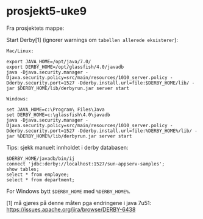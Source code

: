 prosjekt5-uke9
==============

Fra prosjektets mappe:

Start Derby[1] (ignorer warnings om ``tabellen allerede eksisterer``):

``Mac/Linux:``

    export JAVA_HOME=/opt/java/7.0/
    export DERBY_HOME=/opt/glassfish/4.0/javadb
    java -Djava.security.manager -Djava.security.policy=src/main/resources/1010_server.policy -Dderby.security.port=1527 -Dderby.install.url=file:$DERBY_HOME/lib/ -jar $DERBY_HOME/lib/derbyrun.jar server start

``Windows:``

    set JAVA_HOME=c:\Program\ Files\Java
    set DERBY_HOME=c:\glassfish\4.0\javadb
    java -Djava.security.manager -Djava.security.policy=src/main/resources/1010_server.policy -Dderby.security.port=1527 -Dderby.install.url=file:%DERBY_HOME%/lib/ -jar %DERBY_HOME%/lib/derbyrun.jar server start


Tips: sjekk manuelt innholdet i derby databasen:

    $DERBY_HOME/javadb/bin/ij
    connect 'jdbc:derby://localhost:1527/sun-appserv-samples';
    show tables;
    select * from employee;
    select * from department;

For Windows bytt `$DERBY_HOME` med `%DERBY_HOME%`.



[1] må gjøres på denne måten pga endringene i java 7u51: https://issues.apache.org/jira/browse/DERBY-6438
